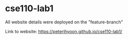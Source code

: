# cse110-lab1

All website details were deployed on the "feature-branch"

Link to website: https://peterjhyoon.github.io/cse110-lab1/